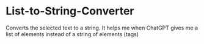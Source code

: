 # List-to-String-Converter
Converts the selected text to a string. It helps me when ChatGPT gives me a list of elements instead of a string of elements (tags)
